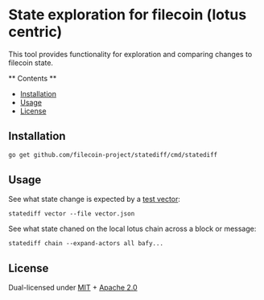 # State exploration for filecoin (lotus centric)

This tool provides functionality for exploration and comparing changes to filecoin state.

** Contents **

- [Installation](#installation)
- [Usage](#usage)
- [License](#license)


## Installation

```bash
go get github.com/filecoin-project/statediff/cmd/statediff
```

## Usage

See what state change is expected by a [test vector](https://github.com/filecoin-project/test-vectors):

```
statediff vector --file vector.json 
```

See what state chaned on the local lotus chain across a block or message:

```
statediff chain --expand-actors all bafy...
```

## License

Dual-licensed under [MIT](https://github.com/filecoin-project/statediff/blob/master/LICENSE-MIT) + [Apache 2.0](https://github.com/filecoin-project/statediff/blob/master/LICENSE-APACHE)
